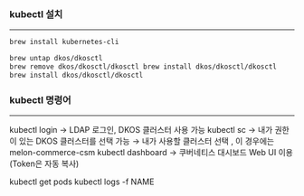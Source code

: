 
### kubectl 설치
-------------
```bash
brew install kubernetes-cli

brew untap dkos/dkosctl
brew remove dkos/dkosctl/dkosctl brew install dkos/dkosctl/dkosctl
brew install dkos/dkosctl/dkosctl
```

### kubectl 명령어
-------------
kubectl login → LDAP 로그인, DKOS 클러스터 사용 가능
kubectl sc → 내가 권한이 있는 DKOS 클러스터를 선택 가능 → 내가 사용할 클러스터 선택 , 이 경우에는 melon-commerce-csm
kubectl dashboard → 쿠버네티스 대시보드 Web UI 이용(Token은 자동 복사)

kubectl get pods
kubectl logs -f NAME
